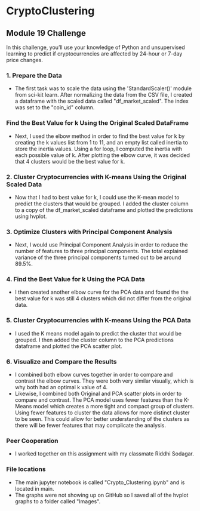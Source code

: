 # CryptoClustering

## Module 19 Challenge
In this challenge, you’ll use your knowledge of Python and unsupervised learning to predict if cryptocurrencies are affected by 24-hour or 7-day price changes.

### 1. Prepare the Data
- The first task was to scale the data using the 'StandardScaler()' module from sci-kit learn. After normalizing the data from the CSV file, I created a dataframe with the scaled data called "df_market_scaled". The index was set to the "coin_id" column.

### Find the Best Value for k Using the Original Scaled DataFrame
- Next, I used the elbow method in order to find the best value for k by creating the k values list from 1 to 11, and an empty list called inertia to store the inertia values. Using a for loop, I computed the inertia with each possible value of k. After plotting the elbow curve, it was decided that 4 clusters would be the best value for k.
  
### 2. Cluster Cryptocurrencies with K-means Using the Original Scaled Data
- Now that I had to best value for k, I could use the K-mean model to predict the clusters that would be grouped. I added the cluster column to a copy of the df_market_scaled dataframe and plotted the predictions using hvplot.

### 3. Optimize Clusters with Principal Component Analysis
- Next, I would use Principal Component Analysis in order to reduce the number of features to three principal components. The total explained variance of the three principal components turned out to be around 89.5%. 

### 4. Find the Best Value for k Using the PCA Data
- I then created another elbow curve for the PCA data and found the the best value for k was still 4 clusters which did not differ from the original data.

### 5. Cluster Cryptocurrencies with K-means Using the PCA Data
- I used the K means model again to predict the cluster that would be grouped. I then added the cluster column to the PCA predictions dataframe and plotted the PCA scatter plot.
  
### 6. Visualize and Compare the Results
- I combined both elbow curves together in order to compare and contrast the elbow curves. They were both very similar visually, which is why both had an optimal k value of 4.
- Likewise, I combined both Original and PCA scatter plots in order to compare and contrast. The PCA model uses fewer features than the K-Means model which creates a more tight and compact group of clusters. Using fewer features to cluster the data allows for more distinct cluster to be seen.  This could allow for better understanding of the clusters as there will be fewer features that may complicate the analysis. 

### Peer Cooperation
- I worked together on this assignment with my classmate Riddhi Sodagar.
  
### File locations
- The main jupyter notebook is called "Crypto_Clustering.ipynb" and is located in main.
- The graphs were not showing up on GitHub so I saved all of the hvplot graphs to a folder called "Images". 
